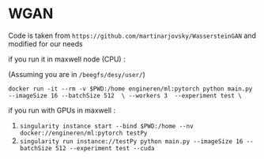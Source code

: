 # WGAN

Code is taken from `https://github.com/martinarjovsky/WassersteinGAN` and modified for our needs

if you run it in maxwell node (CPU) :

(Assuming you are in `/beegfs/desy/user/`)
 
`docker run -it --rm -v $PWD:/home engineren/ml:pytorch python main.py --imageSize 16 --batchSize 512  \
       --workers 3  --experiment test \`


if you run with GPUs in maxwell :

  1. `singularity instance start --bind $PWD:/home --nv docker://engineren/ml:pytorch testPy`
  2. `singularity run instance://testPy python main.py --imageSize 16 --batchSize 512 --experiment test --cuda`
